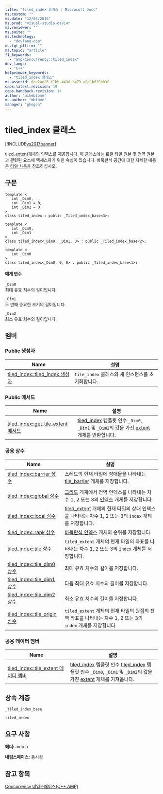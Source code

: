 ```yaml
---
title: "tiled_index 클래스 | Microsoft Docs"
ms.custom: ""
ms.date: "12/03/2016"
ms.prod: "visual-studio-dev14"
ms.reviewer: ""
ms.suite: ""
ms.technology: 
  - "devlang-cpp"
ms.tgt_pltfrm: ""
ms.topic: "article"
f1_keywords: 
  - "amp/Concurrency::tiled_index"
dev_langs: 
  - "C++"
helpviewer_keywords: 
  - "tiled_index 클래스"
ms.assetid: 0ce2ae26-f1bb-4436-b473-a9e1b619bb38
caps.latest.revision: 19
caps.handback.revision: 14
author: "mikeblome"
ms.author: "mblome"
manager: "ghogen"
---
```

# tiled_index 클래스
[!INCLUDE[vs2017banner](../../../assembler/inline/includes/vs2017banner.md)]

[tiled\_extent](../../../parallel/amp/reference/tiled-extent-class.md)개체의 인덱스를 제공합니다.  이 클래스에는 로컬 타일 원본 및 전역 원본과 관련된 요소에 액세스하기 위한 속성이 있습니다.  바둑판식 공간에 대한 자세한 내용은 [타일 사용](../../../parallel/amp/using-tiles.md)을 참조하십시오.  
  
## 구문  
  
```  
template <  
   int _Dim0,  
   int _Dim1 = 0,  
   int _Dim2 = 0  
>  
class tiled_index : public _Tiled_index_base<3>;  
  
template <  
   int _Dim0,  
   int _Dim1  
>  
class tiled_index<_Dim0, _Dim1, 0> : public _Tiled_index_base<2>;  
  
template <  
   int _Dim0  
>  
class tiled_index<_Dim0, 0, 0> : public _Tiled_index_base<1>;  
```  
  
#### 매개 변수  
 `_Dim0`  
 최대 유효 치수의 길이입니다.  
  
 `_Dim1`  
 두 번째 중요한 크기의 길이입니다.  
  
 `_Dim2`  
 최소 유효 치수의 길이입니다.  
  
## 멤버  
  
### Public 생성자  
  
|Name|설명|  
|----------|--------|  
|[tiled\_index::tiled\_index 생성자](../Topic/tiled_index::tiled_index%20Constructor.md)|`tile_index` 클래스의 새 인스턴스를 초기화합니다.|  
  
### Public 메서드  
  
|Name|설명|  
|----------|--------|  
|[tiled\_index::get\_tile\_extent 메서드](../Topic/tiled_index::get_tile_extent%20Method.md)|[tiled\_index](../../../parallel/amp/reference/tiled-index-class.md) 템플릿 인수 `_Dim0`, `_Dim1` 및 `_Dim2`의 값을 가진 [extent](../../../parallel/amp/reference/extent-class-cpp-amp.md) 개체를 반환합니다.|  
  
### 공용 상수  
  
|Name|설명|  
|----------|--------|  
|[tiled\_index::barrier 상수](../Topic/tiled_index::barrier%20Constant.md)|스레드의 현재 타일에 장애물을 나타내는 [tile\_barrier](../../../parallel/amp/reference/tile-barrier-class.md) 개체를 저장합니다.|  
|||  
|[tiled\_index::global 상수](../Topic/tiled_index::global%20Constant.md)|[그리드](http://msdn.microsoft.com/ko-kr/f7d1b6a6-586c-4345-b09a-bfc26c492cb0) 개체에서 전역 인덱스를 나타내는 차수 1, 2 또는 3의 [인덱스](../../../parallel/amp/reference/index-class.md) 개체를 저장합니다.|  
|[tiled\_index::local 상수](../Topic/tiled_index::local%20Constant.md)|[tiled\_extent](../../../parallel/amp/reference/tiled-extent-class.md) 개체의 현재 타일의 상대 인덱스를 나타내는 차수 1, 2 또는 3의 `index` 개체를 저장합니다.|  
|[tiled\_index::rank 상수](../Topic/tiled_index::rank%20Constant.md)|[바둑판식 인덱스](../../../parallel/amp/reference/tiled-index-class.md) 개체의 순위를 저장합니다.|  
|[tiled\_index::tile 상수](../Topic/tiled_index::tile%20Constant.md)|`tiled_extent` 개체의 현재 타일의 좌표를 나타내는 차수 1, 2 또는 3의 `index` 개체를 저장합니다.|  
|[tiled\_index::tile\_dim0 상수](../Topic/tiled_index::tile_dim0%20Constant.md)|최대 유효 치수의 길이를 저장합니다.|  
|[tiled\_index::tile\_dim1 상수](../Topic/tiled_index::tile_dim1%20Constant.md)|다음 최대 유효 치수의 길이를 저장합니다.|  
|[tiled\_index::tile\_dim2 상수](../Topic/tiled_index::tile_dim2%20Constant.md)|최소 유효 치수의 길이를 저장합니다.|  
|[tiled\_index::tile\_origin 상수](../Topic/tiled_index::tile_origin%20Constant.md)|`tiled_extent` 개체의 현재 타일의 원점의 전역 좌표를 나타내는 차수 1, 2 또는 3의 `index` 개체를 저장합니다.|  
  
### 공용 데이터 멤버  
  
|Name|설명|  
|----------|--------|  
|[tiled\_index::tile\_extent 데이터 멤버](../Topic/tiled_index::tile_extent%20Data%20Member.md)|[tiled\_index](../../../parallel/amp/reference/tiled-index-class.md) 템플릿 인수 [tiled\_index](../../../parallel/amp/reference/tiled-index-class.md) 템플릿 인수 `_Dim0`, `_Dim1` 및 `_Dim2`의 값을 가진 [extent](../../../parallel/amp/reference/extent-class-cpp-amp.md) 개체를 가져옵니다.|  
  
## 상속 계층  
 `_Tiled_index_base`  
  
 `tiled_index`  
  
## 요구 사항  
 **헤더:** amp.h  
  
 **네임스페이스:** 동시성  
  
## 참고 항목  
 [Concurrency 네임스페이스\(C\+\+ AMP\)](../../../parallel/amp/reference/concurrency-namespace-cpp-amp.md)